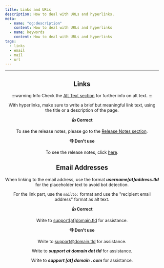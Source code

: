 ```yaml
---
title: Links and URLs
description: How to deal with URLs and hyperlinks.
meta:
  - name: "og:description"
    content: How to deal with URLs and hyperlinks
  - name: keywords
    content: How to deal with URLs and hyperlinks
tags:
  - links
  - email
  - mail
  - url
---
```


<Header/>

---

## Links

:::warning Info
Check the [Alt Text section](./alt-text.md "Alt text section") for further info on alt text.
:::

With hyperlinks, make sure to write a brief but meaningful link text, using the title or a description of the page.

**:thumbsup: Correct**

To see the release notes, please go to the [Release Notes section](https://link.com "Release Notes Section").

**:thumbsdown: Don't use**

To see the release notes, click [here](https://link.com "Release Notes Section").

## Email Addresses

When linking to the email address, use the format ***username[at]address.tld*** for the placeholder text to avoid bot detection.

For the link part, use the `mailto:` format and use the "recipient email address" format as alt text.

**:thumbsup: Correct**

Write to [support\[at\]domain.tld](mailto:support@domain.tld "Support Team email address") for assistance.

**:thumbsdown: Don't use**

Write to [support@domain.tld](mailto:support@domain.tld "Support Team email address") for assistance.

Write to ***support at domain dot tld*** for assistance.

Write to ***support [at] domain . com*** for assistance.